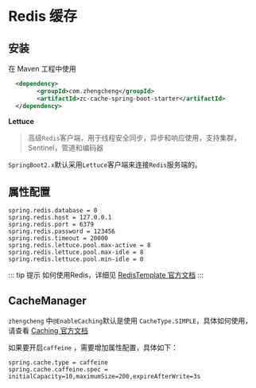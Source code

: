 # Redis 缓存

## 安装

在 Maven 工程中使用

```xml
  <dependency>
        <groupId>com.zhengcheng</groupId>
        <artifactId>zc-cache-spring-boot-starter</artifactId>
  </dependency>
```

**Lettuce**
> 高级`Redis`客户端，用于线程安全同步，异步和响应使用，支持集群，Sentinel，管道和编码器

`SpringBoot2.x`默认采用`Lettuce`客户端来连接`Redis`服务端的。

## 属性配置
```properties
spring.redis.database = 0
spring.redis.host = 127.0.0.1
spring.redis.port = 6379
spring.redis.password = 123456
spring.redis.timeout = 20000
spring.redis.lettuce.pool.max-active = 8
spring.redis.lettuce.pool.max-idle = 8
spring.redis.lettuce.pool.min-idle = 0
```

::: tip 提示
   如何使用Redis，详细见 [RedisTemplate 官方文档](https://docs.spring.io/spring-data/data-redis/docs/current/reference/html/#redis:template)
::: 

## CacheManager

`zhengcheng` 中`@EnableCaching`默认是使用 `CacheType.SIMPLE`，具体如何使用，请查看 [Caching 官方文档](https://docs.spring.io/spring-boot/docs/current/reference/html/spring-boot-features.html#boot-features-caching)

如果要开启`caffeine` ，需要增加属性配置，具体如下：
```properties
spring.cache.type = caffeine
spring.cache.caffeine.spec = initialCapacity=10,maximumSize=200,expireAfterWrite=3s
```
